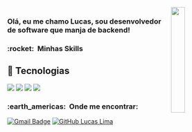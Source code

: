 <!-- <h3> Olá! Boas vindas.<img src="https://raw.githubusercontent.com/ABSphreak/ABSphreak/master/gifs/Hi.gif" width="30px"></h3> -->
<img align='right' src="https://pbs.twimg.com/media/EUX9kfHX0AQdBTk.jpg" width='25%'>

<h3>
  Olá, eu me chamo Lucas, sou desenvolvedor de software que manja de backend!
</h3>

<h3> :rocket: &nbsp;Minhas Skills </h3> 



## 🔧 Tecnologias
![](https://img.shields.io/badge/python-%2314354C.svg?style=for-the-badge&logo=python&logoColor=white)
![](https://img.shields.io/badge/django-%23092E20.svg?style=for-the-badge&logo=django&logoColor=white)
![](https://img.shields.io/badge/Spring_Boot-F2F4F9?style=for-the-badge&logo=spring-boot)
![](https://img.shields.io/badge/NeoVim-%2357A143.svg?&style=for-the-badge&logo=neovim&logoColor=white)

<h3> :earth_americas: &nbsp;Onde me encontrar: </h3> 


[![Gmail Badge](https://img.shields.io/badge/-luulcaslima63@gmail.com-006bed?style=flat-square&logo=Gmail&logoColor=white&link=mailto:luulcaslima63@gmail.com)](mailto:luulcaslima63@gmail.com)
[![GitHub Lucas Lima](https://img.shields.io/github/followers/lulcas174?label=follow&style=social)](https://github.com/lulcas174)
